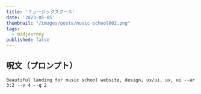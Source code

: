 ```yaml
---
title: 'ミュージックスクール'
date: '2023-05-05'
thumbnail: "/images/posts/music-school002.png"
tags:
  - midjourney
published: false
---
```


## 呪文（プロンプト）
```
Beautiful landing for music school website, design, ux/ui, ux, ui --ar 3:2 --v 4 --q 2
```